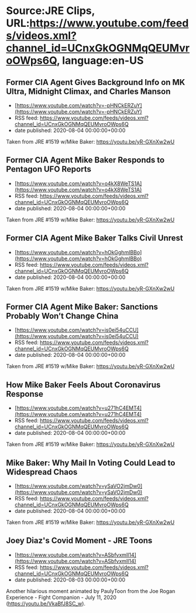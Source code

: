 # Source:JRE Clips, URL:https://www.youtube.com/feeds/videos.xml?channel_id=UCnxGkOGNMqQEUMvroOWps6Q, language:en-US

## Former CIA Agent Gives Background Info on MK Ultra, Midnight Climax, and Charles Manson
 - [https://www.youtube.com/watch?v=-pHNCkERZuY](https://www.youtube.com/watch?v=-pHNCkERZuY)
 - RSS feed: https://www.youtube.com/feeds/videos.xml?channel_id=UCnxGkOGNMqQEUMvroOWps6Q
 - date published: 2020-08-04 00:00:00+00:00

Taken from JRE #1519 w/Mike Baker:
https://youtu.be/yR-GXnXw2wU

## Former CIA Agent Mike Baker Responds to Pentagon UFO Reports
 - [https://www.youtube.com/watch?v=o4kX8WeTS1A](https://www.youtube.com/watch?v=o4kX8WeTS1A)
 - RSS feed: https://www.youtube.com/feeds/videos.xml?channel_id=UCnxGkOGNMqQEUMvroOWps6Q
 - date published: 2020-08-04 00:00:00+00:00

Taken from JRE #1519 w/Mike Baker: https://youtu.be/yR-GXnXw2wU

## Former CIA Agent Mike Baker Talks Civil Unrest
 - [https://www.youtube.com/watch?v=hOkGghmIBBo](https://www.youtube.com/watch?v=hOkGghmIBBo)
 - RSS feed: https://www.youtube.com/feeds/videos.xml?channel_id=UCnxGkOGNMqQEUMvroOWps6Q
 - date published: 2020-08-04 00:00:00+00:00

Taken from JRE #1519 w/Mike Baker:
https://youtu.be/yR-GXnXw2wU

## Former CIA Agent Mike Baker: Sanctions Probably Won’t Change China
 - [https://www.youtube.com/watch?v=is0ei54uCCU](https://www.youtube.com/watch?v=is0ei54uCCU)
 - RSS feed: https://www.youtube.com/feeds/videos.xml?channel_id=UCnxGkOGNMqQEUMvroOWps6Q
 - date published: 2020-08-04 00:00:00+00:00

Taken from JRE #1519 w/Mike Baker: https://youtu.be/yR-GXnXw2wU

## How Mike Baker Feels About Coronavirus Response
 - [https://www.youtube.com/watch?v=u271hC4EMT4](https://www.youtube.com/watch?v=u271hC4EMT4)
 - RSS feed: https://www.youtube.com/feeds/videos.xml?channel_id=UCnxGkOGNMqQEUMvroOWps6Q
 - date published: 2020-08-04 00:00:00+00:00

Taken from JRE #1519 w/Mike Baker:
https://youtu.be/yR-GXnXw2wU

## Mike Baker: Why Mail In Voting Could Lead to Widespread Chaos
 - [https://www.youtube.com/watch?v=ySaVO2jmDw0](https://www.youtube.com/watch?v=ySaVO2jmDw0)
 - RSS feed: https://www.youtube.com/feeds/videos.xml?channel_id=UCnxGkOGNMqQEUMvroOWps6Q
 - date published: 2020-08-04 00:00:00+00:00

Taken from JRE #1519 w/Mike Baker: https://youtu.be/yR-GXnXw2wU

## Joey Diaz's Covid Moment - JRE Toons
 - [https://www.youtube.com/watch?v=ASbfvxmlI14](https://www.youtube.com/watch?v=ASbfvxmlI14)
 - RSS feed: https://www.youtube.com/feeds/videos.xml?channel_id=UCnxGkOGNMqQEUMvroOWps6Q
 - date published: 2020-08-03 00:00:00+00:00

Another hilarious moment animated by PaulyToon from the Joe Rogan Experience - Fight Companion - July 11, 2020  (https://youtu.be/VkaBfJ8SC_w).

